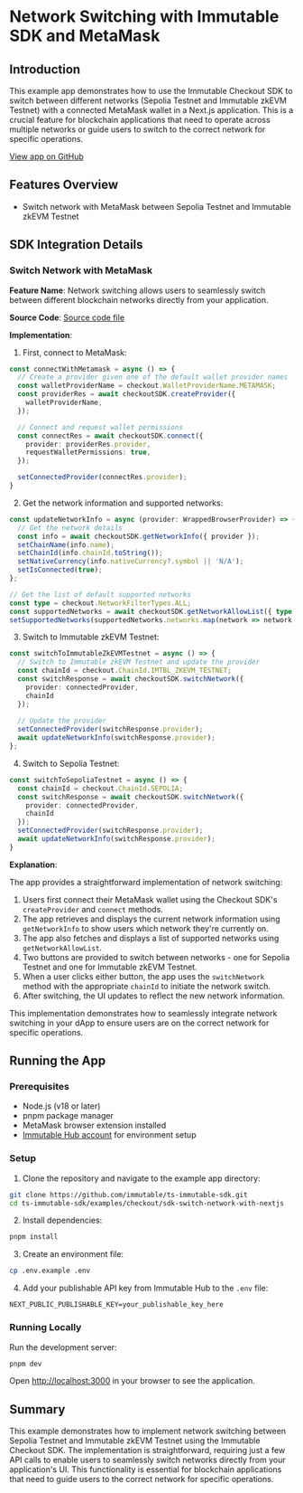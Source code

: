 # Network Switching with Immutable SDK and MetaMask 

## Introduction
This example app demonstrates how to use the Immutable Checkout SDK to switch between different networks (Sepolia Testnet and Immutable zkEVM Testnet) with a connected MetaMask wallet in a Next.js application. This is a crucial feature for blockchain applications that need to operate across multiple networks or guide users to switch to the correct network for specific operations.

[View app on GitHub](https://github.com/immutable/ts-immutable-sdk/tree/main/examples/checkout/sdk-switch-network-with-nextjs)

## Features Overview
- Switch network with MetaMask between Sepolia Testnet and Immutable zkEVM Testnet

## SDK Integration Details

### Switch Network with MetaMask
**Feature Name**: Network switching allows users to seamlessly switch between different blockchain networks directly from your application.

**Source Code**: [Source code file](https://github.com/immutable/ts-immutable-sdk/blob/main/examples/checkout/sdk-switch-network-with-nextjs/src/app/switch-with-metamask/page.tsx)

**Implementation**:

1. First, connect to MetaMask:
```typescript
const connectWithMetamask = async () => {
  // Create a provider given one of the default wallet provider names
  const walletProviderName = checkout.WalletProviderName.METAMASK;
  const providerRes = await checkoutSDK.createProvider({
    walletProviderName,
  });

  // Connect and request wallet permissions
  const connectRes = await checkoutSDK.connect({
    provider: providerRes.provider,
    requestWalletPermissions: true,
  });

  setConnectedProvider(connectRes.provider);
}
```

2. Get the network information and supported networks:
```typescript
const updateNetworkInfo = async (provider: WrappedBrowserProvider) => {
  // Get the network details
  const info = await checkoutSDK.getNetworkInfo({ provider });
  setChainName(info.name);
  setChainId(info.chainId.toString());
  setNativeCurrency(info.nativeCurrency?.symbol || 'N/A');
  setIsConnected(true);
};

// Get the list of default supported networks
const type = checkout.NetworkFilterTypes.ALL;
const supportedNetworks = await checkoutSDK.getNetworkAllowList({ type });
setSupportedNetworks(supportedNetworks.networks.map(network => network.name));
```

3. Switch to Immutable zkEVM Testnet:
```typescript
const switchToImmutableZkEVMTestnet = async () => {
  // Switch to Immutable zkEVM Testnet and update the provider
  const chainId = checkout.ChainId.IMTBL_ZKEVM_TESTNET;
  const switchResponse = await checkoutSDK.switchNetwork({ 
    provider: connectedProvider, 
    chainId 
  });
  
  // Update the provider
  setConnectedProvider(switchResponse.provider);
  await updateNetworkInfo(switchResponse.provider);
};
```

4. Switch to Sepolia Testnet:
```typescript
const switchToSepoliaTestnet = async () => {
  const chainId = checkout.ChainId.SEPOLIA;
  const switchResponse = await checkoutSDK.switchNetwork({ 
    provider: connectedProvider, 
    chainId 
  });
  setConnectedProvider(switchResponse.provider);
  await updateNetworkInfo(switchResponse.provider);
}
```

**Explanation**:

The app provides a straightforward implementation of network switching:

1. Users first connect their MetaMask wallet using the Checkout SDK's `createProvider` and `connect` methods.
2. The app retrieves and displays the current network information using `getNetworkInfo` to show users which network they're currently on.
3. The app also fetches and displays a list of supported networks using `getNetworkAllowList`.
4. Two buttons are provided to switch between networks - one for Sepolia Testnet and one for Immutable zkEVM Testnet.
5. When a user clicks either button, the app uses the `switchNetwork` method with the appropriate `chainId` to initiate the network switch.
6. After switching, the UI updates to reflect the new network information.

This implementation demonstrates how to seamlessly integrate network switching in your dApp to ensure users are on the correct network for specific operations.

## Running the App

### Prerequisites
- Node.js (v18 or later)
- pnpm package manager
- MetaMask browser extension installed
- [Immutable Hub account](https://hub.immutable.com/) for environment setup

### Setup
1. Clone the repository and navigate to the example app directory:
```bash
git clone https://github.com/immutable/ts-immutable-sdk.git
cd ts-immutable-sdk/examples/checkout/sdk-switch-network-with-nextjs
```

2. Install dependencies:
```bash
pnpm install
```

3. Create an environment file:
```bash
cp .env.example .env
```

4. Add your publishable API key from Immutable Hub to the `.env` file:
```
NEXT_PUBLIC_PUBLISHABLE_KEY=your_publishable_key_here
```

### Running Locally
Run the development server:
```bash
pnpm dev
```

Open [http://localhost:3000](http://localhost:3000) in your browser to see the application.

## Summary
This example demonstrates how to implement network switching between Sepolia Testnet and Immutable zkEVM Testnet using the Immutable Checkout SDK. The implementation is straightforward, requiring just a few API calls to enable users to seamlessly switch networks directly from your application's UI. This functionality is essential for blockchain applications that need to guide users to the correct network for specific operations. 